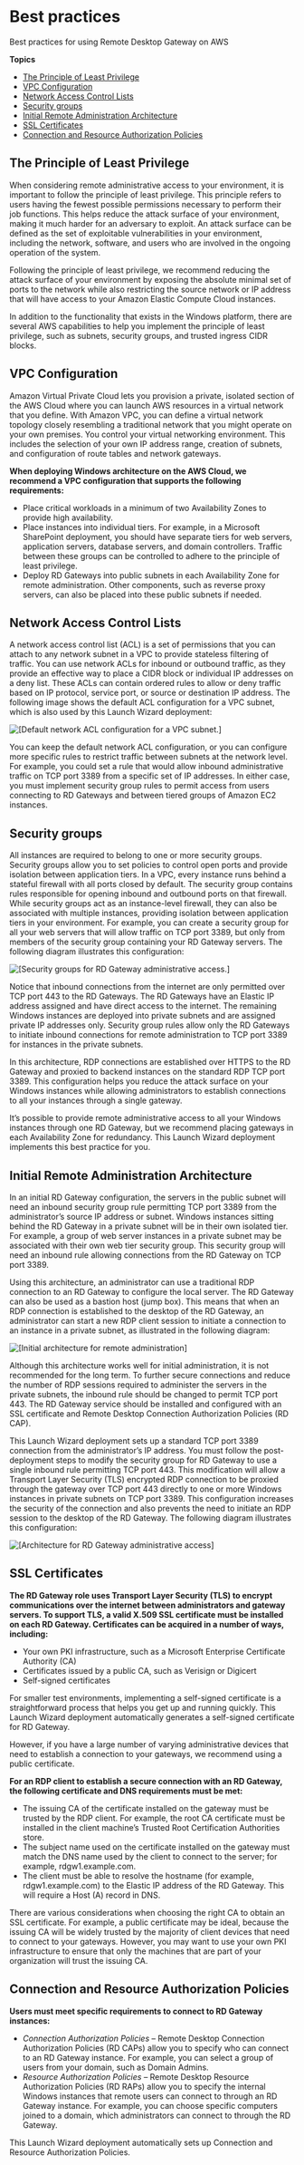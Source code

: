 # Best practices<a name="best-practices"></a>

Best practices for using Remote Desktop Gateway on AWS

**Topics**
+ [The Principle of Least Privilege](#least-privilege)
+ [VPC Configuration](#vpc-config)
+ [Network Access Control Lists](#nacl)
+ [Security groups](#security-groups)
+ [Initial Remote Administration Architecture](#remote-admin-arch)
+ [SSL Certificates](#ssl-certs)
+ [Connection and Resource Authorization Policies](#connect-resource-auth-policy)

## The Principle of Least Privilege<a name="least-privilege"></a>

When considering remote administrative access to your environment, it is important to follow the principle of least privilege\. This principle refers to users having the fewest possible permissions necessary to perform their job functions\. This helps reduce the attack surface of your environment, making it much harder for an adversary to exploit\. An attack surface can be defined as the set of exploitable vulnerabilities in your environment, including the network, software, and users who are involved in the ongoing operation of the system\.

Following the principle of least privilege, we recommend reducing the attack surface of your environment by exposing the absolute minimal set of ports to the network while also restricting the source network or IP address that will have access to your Amazon Elastic Compute Cloud instances\.

In addition to the functionality that exists in the Windows platform, there are several AWS capabilities to help you implement the principle of least privilege, such as subnets, security groups, and trusted ingress CIDR blocks\.

## VPC Configuration<a name="vpc-config"></a>

Amazon Virtual Private Cloud lets you provision a private, isolated section of the AWS Cloud where you can launch AWS resources in a virtual network that you define\. With Amazon VPC, you can define a virtual network topology closely resembling a traditional network that you might operate on your own premises\. You control your virtual networking environment\. This includes the selection of your own IP address range, creation of subnets, and configuration of route tables and network gateways\.

**When deploying Windows architecture on the AWS Cloud, we recommend a VPC configuration that supports the following requirements:**
+ Place critical workloads in a minimum of two Availability Zones to provide high availability\. 
+ Place instances into individual tiers\. For example, in a Microsoft SharePoint deployment, you should have separate tiers for web servers, application servers, database servers, and domain controllers\. Traffic between these groups can be controlled to adhere to the principle of least privilege\.
+ Deploy RD Gateways into public subnets in each Availability Zone for remote administration\. Other components, such as reverse proxy servers, can also be placed into these public subnets if needed\.

## Network Access Control Lists<a name="nacl"></a>

A network access control list \(ACL\) is a set of permissions that you can attach to any network subnet in a VPC to provide stateless filtering of traffic\. You can use network ACLs for inbound or outbound traffic, as they provide an effective way to place a CIDR block or individual IP addresses on a deny list\. These ACLs can contain ordered rules to allow or deny traffic based on IP protocol, service port, or source or destination IP address\. The following image shows the default ACL configuration for a VPC subnet, which is also used by this Launch Wizard deployment:

![\[Default network ACL configuration for a VPC subnet.\]](http://docs.aws.amazon.com/launchwizard/latest/userguide/images/default-nacl.png)

 You can keep the default network ACL configuration, or you can configure more specific rules to restrict traffic between subnets at the network level\. For example, you could set a rule that would allow inbound administrative traffic on TCP port 3389 from a specific set of IP addresses\. In either case, you must implement security group rules to permit access from users connecting to RD Gateways and between tiered groups of Amazon EC2 instances\.

## Security groups<a name="security-groups"></a>

All instances are required to belong to one or more security groups\. Security groups allow you to set policies to control open ports and provide isolation between application tiers\. In a VPC, every instance runs behind a stateful firewall with all ports closed by default\. The security group contains rules responsible for opening inbound and outbound ports on that firewall\. While security groups act as an instance\-level firewall, they can also be associated with multiple instances, providing isolation between application tiers in your environment\. For example, you can create a security group for all your web servers that will allow traffic on TCP port 3389, but only from members of the security group containing your RD Gateway servers\. The following diagram illustrates this configuration:

![\[Security groups for RD Gateway administrative access.\]](http://docs.aws.amazon.com/launchwizard/latest/userguide/images/security-group-admin.png)

Notice that inbound connections from the internet are only permitted over TCP port 443 to the RD Gateways\. The RD Gateways have an Elastic IP address assigned and have direct access to the internet\. The remaining Windows instances are deployed into private subnets and are assigned private IP addresses only\. Security group rules allow only the RD Gateways to initiate inbound connections for remote administration to TCP port 3389 for instances in the private subnets\.

In this architecture, RDP connections are established over HTTPS to the RD Gateway and proxied to backend instances on the standard RDP TCP port 3389\. This configuration helps you reduce the attack surface on your Windows instances while allowing administrators to establish connections to all your instances through a single gateway\.

It’s possible to provide remote administrative access to all your Windows instances through one RD Gateway, but we recommend placing gateways in each Availability Zone for redundancy\. This Launch Wizard deployment implements this best practice for you\.

## Initial Remote Administration Architecture<a name="remote-admin-arch"></a>

In an initial RD Gateway configuration, the servers in the public subnet will need an inbound security group rule permitting TCP port 3389 from the administrator’s source IP address or subnet\. Windows instances sitting behind the RD Gateway in a private subnet will be in their own isolated tier\. For example, a group of web server instances in a private subnet may be associated with their own web tier security group\. This security group will need an inbound rule allowing connections from the RD Gateway on TCP port 3389\.

Using this architecture, an administrator can use a traditional RDP connection to an RD Gateway to configure the local server\. The RD Gateway can also be used as a bastion host \(jump box\)\. This means that when an RDP connection is established to the desktop of the RD Gateway, an administrator can start a new RDP client session to initiate a connection to an instance in a private subnet, as illustrated in the following diagram:

![\[Initial architecture for remote administration\]](http://docs.aws.amazon.com/launchwizard/latest/userguide/images/initial-arch.png)

Although this architecture works well for initial administration, it is not recommended for the long term\. To further secure connections and reduce the number of RDP sessions required to administer the servers in the private subnets, the inbound rule should be changed to permit TCP port 443\. The RD Gateway service should be installed and configured with an SSL certificate and Remote Desktop Connection Authorization Policies \(RD CAP\)\.

This Launch Wizard deployment sets up a standard TCP port 3389 connection from the administrator’s IP address\. You must follow the post\-deployment steps to modify the security group for RD Gateway to use a single inbound rule permitting TCP port 443\. This modification will allow a Transport Layer Security \(TLS\) encrypted RDP connection to be proxied through the gateway over TCP port 443 directly to one or more Windows instances in private subnets on TCP port 3389\. This configuration increases the security of the connection and also prevents the need to initiate an RDP session to the desktop of the RD Gateway\. The following diagram illustrates this configuration:

![\[Architecture for RD Gateway administrative access\]](http://docs.aws.amazon.com/launchwizard/latest/userguide/images/admin-arch.png)

## SSL Certificates<a name="ssl-certs"></a>

**The RD Gateway role uses Transport Layer Security \(TLS\) to encrypt communications over the internet between administrators and gateway servers\. To support TLS, a valid X\.509 SSL certificate must be installed on each RD Gateway\. Certificates can be acquired in a number of ways, including:**
+ Your own PKI infrastructure, such as a Microsoft Enterprise Certificate Authority \(CA\)
+ Certificates issued by a public CA, such as Verisign or Digicert
+ Self\-signed certificates

For smaller test environments, implementing a self\-signed certificate is a straightforward process that helps you get up and running quickly\. This Launch Wizard deployment automatically generates a self\-signed certificate for RD Gateway\.

However, if you have a large number of varying administrative devices that need to establish a connection to your gateways, we recommend using a public certificate\.

**For an RDP client to establish a secure connection with an RD Gateway, the following certificate and DNS requirements must be met:**
+ The issuing CA of the certificate installed on the gateway must be trusted by the RDP client\. For example, the root CA certificate must be installed in the client machine’s Trusted Root Certification Authorities store\.
+ The subject name used on the certificate installed on the gateway must match the DNS name used by the client to connect to the server; for example, rdgw1\.example\.com\.
+ The client must be able to resolve the hostname \(for example, rdgw1\.example\.com\) to the Elastic IP address of the RD Gateway\. This will require a Host \(A\) record in DNS\.

There are various considerations when choosing the right CA to obtain an SSL certificate\. For example, a public certificate may be ideal, because the issuing CA will be widely trusted by the majority of client devices that need to connect to your gateways\. However, you may want to use your own PKI infrastructure to ensure that only the machines that are part of your organization will trust the issuing CA\.

## Connection and Resource Authorization Policies<a name="connect-resource-auth-policy"></a>

**Users must meet specific requirements to connect to RD Gateway instances:**
+ *Connection Authorization Policies* – Remote Desktop Connection Authorization Policies \(RD CAPs\) allow you to specify who can connect to an RD Gateway instance\. For example, you can select a group of users from your domain, such as Domain Admins\.
+ *Resource Authorization Policies* – Remote Desktop Resource Authorization Policies \(RD RAPs\) allow you to specify the internal Windows instances that remote users can connect to through an RD Gateway instance\. For example, you can choose specific computers joined to a domain, which administrators can connect to through the RD Gateway\.

This Launch Wizard deployment automatically sets up Connection and Resource Authorization Policies\.